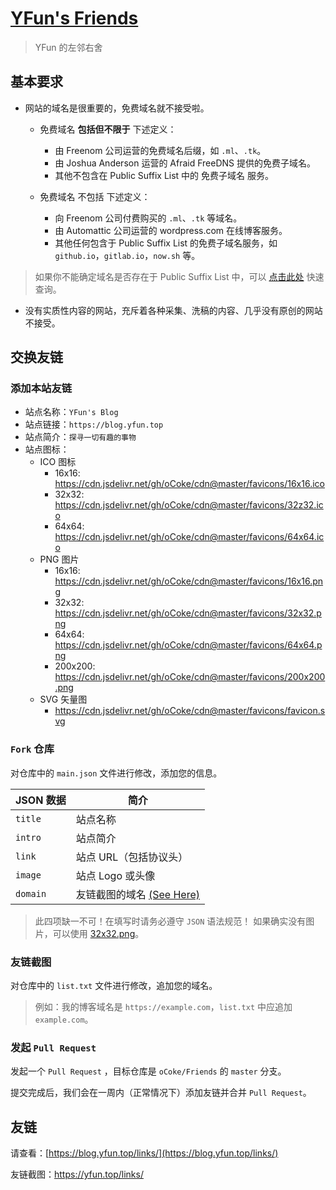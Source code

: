 # [YFun's Friends](https://blog.yfun.top/links/)

> YFun 的左邻右舍


## 基本要求

- 网站的域名是很重要的，免费域名就不接受啦。

    - 免费域名 **包括但不限于** 下述定义：
        - 由 Freenom 公司运营的免费域名后缀，如 `.ml`、`.tk`。
        - 由 Joshua Anderson 运营的 Afraid FreeDNS 提供的免费子域名。
        - 其他不包含在 Public Suffix List 中的 免费子域名 服务。

    - 免费域名 不包括 下述定义：
        - 向 Freenom 公司付费购买的 `.ml`、`.tk` 等域名。
        - 由 Automattic 公司运营的 wordpress.com 在线博客服务。
        - 其他任何包含于 Public Suffix List 的免费子域名服务，如 `github.io`，`gitlab.io`，`now.sh` 等。

> 如果你不能确定域名是否存在于 Public Suffix List 中，可以 [点击此处](https://yfun.top/lab/public-suffix) 快速查询。

- 没有实质性内容的网站，充斥着各种采集、洗稿的内容、几乎没有原创的网站不接受。



## 交换友链

### 添加本站友链

- 站点名称：`YFun's Blog`
- 站点链接：`https://blog.yfun.top`
- 站点简介：`探寻一切有趣的事物`
- 站点图标：
    - ICO 图标
        - 16x16: https://cdn.jsdelivr.net/gh/oCoke/cdn@master/favicons/16x16.ico
        - 32x32: https://cdn.jsdelivr.net/gh/oCoke/cdn@master/favicons/32z32.ico
        - 64x64: https://cdn.jsdelivr.net/gh/oCoke/cdn@master/favicons/64x64.ico
    - PNG 图片
        - 16x16: https://cdn.jsdelivr.net/gh/oCoke/cdn@master/favicons/16x16.png
        - 32x32: https://cdn.jsdelivr.net/gh/oCoke/cdn@master/favicons/32x32.png
        - 64x64: https://cdn.jsdelivr.net/gh/oCoke/cdn@master/favicons/64x64.png
        - 200x200: https://cdn.jsdelivr.net/gh/oCoke/cdn@master/favicons/200x200.png
    - SVG 矢量图
        - https://cdn.jsdelivr.net/gh/oCoke/cdn@master/favicons/favicon.svg

### `Fork` 仓库

对仓库中的 `main.json` 文件进行修改，添加您的信息。

| JSON 数据 | 简介 |
| ------- | -------- |
| `title` | 站点名称 |
| `intro` | 站点简介 |
| `link`  | 站点 URL（包括协议头） |
| `image` | 站点 Logo 或头像 |
| `domain` | 友链截图的域名 [(See Here)](#友链截图) |

> 此四项缺一不可！在填写时请务必遵守 `JSON` 语法规范！
> 如果确实没有图片，可以使用 [32x32.png](https://cdn.jsdelivr.net/gh/oCoke/cdn@master/favicons/32x32.png)。

### 友链截图

对仓库中的 `list.txt` 文件进行修改，追加您的域名。

> 例如：我的博客域名是 `https://example.com`，`list.txt` 中应追加 `example.com`。

### 发起 `Pull Request`

发起一个 `Pull Request` ，目标仓库是 `oCoke/Friends` 的 `master` 分支。

提交完成后，我们会在一周内（正常情况下）添加友链并合并 `Pull Request`。

## 友链

请查看：[https://blog.yfun.top/links/](https://blog.yfun.top/links/)

友链截图：https://yfun.top/links/
